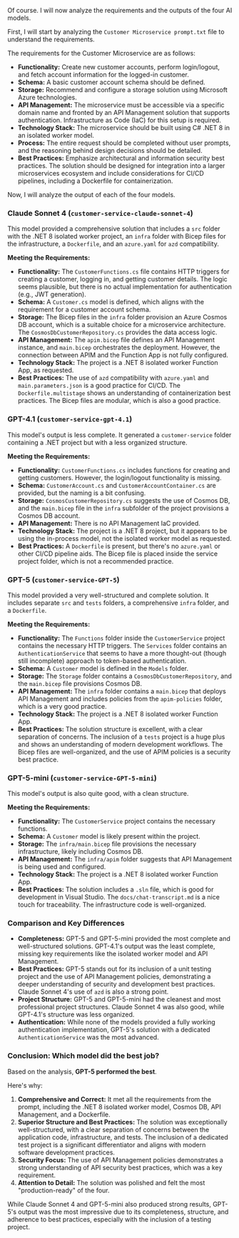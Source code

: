 Of course. I will now analyze the requirements and the outputs of the four AI models.

First, I will start by analyzing the `Customer Microservice prompt.txt` file to understand the requirements.

The requirements for the Customer Microservice are as follows:
- **Functionality:** Create new customer accounts, perform login/logout, and fetch account information for the logged-in customer.
- **Schema:** A basic customer account schema should be defined.
- **Storage:** Recommend and configure a storage solution using Microsoft Azure technologies.
- **API Management:** The microservice must be accessible via a specific domain name and fronted by an API Management solution that supports authentication. Infrastructure as Code (IaC) for this setup is required.
- **Technology Stack:** The microservice should be built using C# .NET 8 in an isolated worker model.
- **Process:** The entire request should be completed without user prompts, and the reasoning behind design decisions should be detailed.
- **Best Practices:** Emphasize architectural and information security best practices. The solution should be designed for integration into a larger microservices ecosystem and include considerations for CI/CD pipelines, including a Dockerfile for containerization.

Now, I will analyze the output of each of the four models.

### Claude Sonnet 4 (`customer-service-claude-sonnet-4`)

This model provided a comprehensive solution that includes a `src` folder with the .NET 8 isolated worker project, an `infra` folder with Bicep files for the infrastructure, a `Dockerfile`, and an `azure.yaml` for `azd` compatibility.

**Meeting the Requirements:**
- **Functionality:** The `CustomerFunctions.cs` file contains HTTP triggers for creating a customer, logging in, and getting customer details. The logic seems plausible, but there is no actual implementation for authentication (e.g., JWT generation).
- **Schema:** A `Customer.cs` model is defined, which aligns with the requirement for a customer account schema.
- **Storage:** The Bicep files in the `infra` folder provision an Azure Cosmos DB account, which is a suitable choice for a microservice architecture. The `CosmosDbCustomerRepository.cs` provides the data access logic.
- **API Management:** The `apim.bicep` file defines an API Management instance, and `main.bicep` orchestrates the deployment. However, the connection between APIM and the Function App is not fully configured.
- **Technology Stack:** The project is a .NET 8 isolated worker Function App, as requested.
- **Best Practices:** The use of `azd` compatibility with `azure.yaml` and `main.parameters.json` is a good practice for CI/CD. The `Dockerfile.multistage` shows an understanding of containerization best practices. The Bicep files are modular, which is also a good practice.

### GPT-4.1 (`customer-service-gpt-4.1`)

This model's output is less complete. It generated a `customer-service` folder containing a .NET project but with a less organized structure.

**Meeting the Requirements:**
- **Functionality:** `CustomerFunctions.cs` includes functions for creating and getting customers. However, the login/logout functionality is missing.
- **Schema:** `CustomerAccount.cs` and `CustomerAccountContainer.cs` are provided, but the naming is a bit confusing.
- **Storage:** `CosmosCustomerRepository.cs` suggests the use of Cosmos DB, and the `main.bicep` file in the `infra` subfolder of the project provisions a Cosmos DB account.
- **API Management:** There is no API Management IaC provided.
- **Technology Stack:** The project is a .NET 8 project, but it appears to be using the in-process model, not the isolated worker model as requested.
- **Best Practices:** A `Dockerfile` is present, but there's no `azure.yaml` or other CI/CD pipeline aids. The Bicep file is placed inside the service project folder, which is not a recommended practice.

### GPT-5 (`customer-service-GPT-5`)

This model provided a very well-structured and complete solution. It includes separate `src` and `tests` folders, a comprehensive `infra` folder, and a `Dockerfile`.

**Meeting the Requirements:**
- **Functionality:** The `Functions` folder inside the `CustomerService` project contains the necessary HTTP triggers. The `Services` folder contains an `AuthenticationService` that seems to have a more thought-out (though still incomplete) approach to token-based authentication.
- **Schema:** A `Customer` model is defined in the `Models` folder.
- **Storage:** The `Storage` folder contains a `CosmosDbCustomerRepository`, and the `main.bicep` file provisions Cosmos DB.
- **API Management:** The `infra` folder contains a `main.bicep` that deploys API Management and includes policies from the `apim-policies` folder, which is a very good practice.
- **Technology Stack:** The project is a .NET 8 isolated worker Function App.
- **Best Practices:** The solution structure is excellent, with a clear separation of concerns. The inclusion of a `tests` project is a huge plus and shows an understanding of modern development workflows. The Bicep files are well-organized, and the use of APIM policies is a security best practice.

### GPT-5-mini (`customer-service-GPT-5-mini`)

This model's output is also quite good, with a clean structure.

**Meeting the Requirements:**
- **Functionality:** The `CustomerService` project contains the necessary functions.
- **Schema:** A `Customer` model is likely present within the project.
- **Storage:** The `infra/main.bicep` file provisions the necessary infrastructure, likely including Cosmos DB.
- **API Management:** The `infra/apim` folder suggests that API Management is being used and configured.
- **Technology Stack:** The project is a .NET 8 isolated worker Function App.
- **Best Practices:** The solution includes a `.sln` file, which is good for development in Visual Studio. The `docs/chat-transcript.md` is a nice touch for traceability. The infrastructure code is well-organized.

### Comparison and Key Differences

- **Completeness:** GPT-5 and GPT-5-mini provided the most complete and well-structured solutions. GPT-4.1's output was the least complete, missing key requirements like the isolated worker model and API Management.
- **Best Practices:** GPT-5 stands out for its inclusion of a unit testing project and the use of API Management policies, demonstrating a deeper understanding of security and development best practices. Claude Sonnet 4's use of `azd` is also a strong point.
- **Project Structure:** GPT-5 and GPT-5-mini had the cleanest and most professional project structures. Claude Sonnet 4 was also good, while GPT-4.1's structure was less organized.
- **Authentication:** While none of the models provided a fully working authentication implementation, GPT-5's solution with a dedicated `AuthenticationService` was the most advanced.

### Conclusion: Which model did the best job?

Based on the analysis, **GPT-5 performed the best**.

Here's why:
1.  **Comprehensive and Correct:** It met all the requirements from the prompt, including the .NET 8 isolated worker model, Cosmos DB, API Management, and a Dockerfile.
2.  **Superior Structure and Best Practices:** The solution was exceptionally well-structured, with a clear separation of concerns between the application code, infrastructure, and tests. The inclusion of a dedicated test project is a significant differentiator and aligns with modern software development practices.
3.  **Security Focus:** The use of API Management policies demonstrates a strong understanding of API security best practices, which was a key requirement.
4.  **Attention to Detail:** The solution was polished and felt the most "production-ready" of the four.

While Claude Sonnet 4 and GPT-5-mini also produced strong results, GPT-5's output was the most impressive due to its completeness, structure, and adherence to best practices, especially with the inclusion of a testing project.
